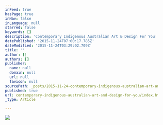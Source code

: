 ```yaml
---
inFeed: true
hasPage: true
inNav: false
inLanguage: null
starred: false
keywords: []
description: 'Contemporary Indigenous Australian Art & Design For You'
datePublished: '2015-11-24T07:00:17.785Z'
dateModified: '2015-11-24T03:29:02.709Z'
title: ''
author: []
authors: []
publisher:
  name: null
  domain: null
  url: null
  favicon: null
sourcePath: _posts/2015-11-24-contemporary-indigenous-australian-art-and-design-for-you.md
published: true
url: contemporary-indigenous-australian-art-and-design-for-you/index.html
_type: Article

---
```

![](https://the-grid-user-content.s3-us-west-2.amazonaws.com/48ed58eb-32e3-46e4-a09a-eff74f6ca196.jpg)